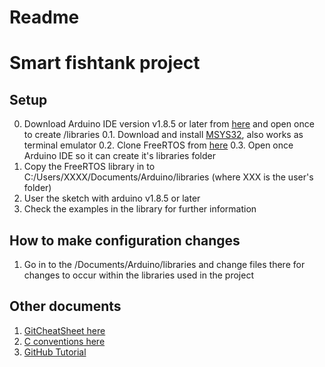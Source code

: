 # Readme
# Smart fishtank project

## Setup
0. Download Arduino IDE version v1.8.5 or later from [here](https://www.arduino.cc/en/Main/Donate) and open once to create /libraries
0.1. Download and install [MSYS32](http://www.msys2.org/), also works as terminal emulator
0.2. Clone FreeRTOS from [here](https://github.com/feilipu/Arduino_FreeRTOS_Library.git)
0.3. Open once Arduino IDE so it can create it's libraries folder
1. Copy the FreeRTOS library in to C:/Users/XXXX/Documents/Arduino/libraries (where XXX is the user's folder)
2. User the sketch with arduino v1.8.5 or later
3. Check the examples in the library for further information

## How to make configuration changes

1. Go in to the /Documents/Arduino/libraries and change files there for changes to occur within the libraries used in the project
	
## Other documents

1. [GitCheatSheet here](https://www.git-tower.com/blog/git-cheat-sheet)
2. [C conventions here](https://users.ece.cmu.edu/~eno/coding/CCodingStandard.html)
3. [GitHub Tutorial](https://www.youtube.com/watch?v=0fKg7e37bQE)